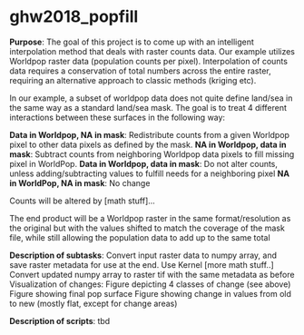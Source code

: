# ghw2018_popfill

**Purpose**: The goal of this project is to come up with an intelligent interpolation method that deals with raster counts data. Our example utilizes Worldpop raster data (population counts per pixel). Interpolation of counts data requires a conservation of total numbers across the entire raster, requiring an alternative approach to classic methods (kriging etc).

In our example, a subset of worldpop data does not quite define land/sea in the same way as a standard land/sea mask. The goal is to treat 4 different interactions between these surfaces in the following way:

**Data in Worldpop, NA in mask**: Redistribute counts from a given Worldpop pixel to other data pixels as defined by the mask.
**NA in Worldpop, data in mask**: Subtract counts from neighboring Worldpop data pixels to fill missing pixel in WorldPop.
**Data in Worldpop, data in mask**: Do not alter counts, unless adding/subtracting values to fulfill needs for a neighboring pixel
**NA in WorldPop, NA in mask**: No change

Counts will be altered by [math stuff]...

The end product will be a Worldpop raster in the same format/resolution as the original but with the values shifted to match the coverage of the mask file, while still allowing the population data to add up to the same total

**Description of subtasks**:
Convert input raster data to numpy array, and save raster metadata for use at the end.
Use Kernel [more math stuff..]
Convert updated numpy array to raster tif with the same metadata as before
Visualization of changes:
Figure depicting 4 classes of change (see above)
Figure showing final pop surface
Figure showing change in values from old to new (mostly flat, except for change areas)

**Description of scripts**: tbd 
